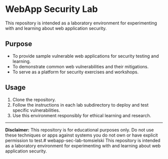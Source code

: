 # WebApp Security Lab

This repository is intended as a laboratory environment for experimenting with and learning about web application security.

## Purpose

- To provide sample vulnerable web applications for security testing and learning.
- To demonstrate common web vulnerabilities and their mitigations.
- To serve as a platform for security exercises and workshops.

## Usage

1. Clone the repository.
2. Follow the instructions in each lab subdirectory to deploy and test specific vulnerabilities.
3. Use this environment responsibly for ethical learning and research.

---

**Disclaimer:** This repository is for educational purposes only. Do not use these techniques or apps against systems you do not own or have explicit permission to test.# webapp-sec-lab-tomsielski
This repository is intended as a laboratory environment for experimenting with and learning about web application security.

